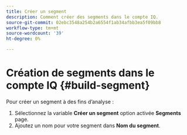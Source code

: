 ```yaml
---
title: Créer un segment
description: Comment créer des segments dans le compte IQ.
source-git-commit: 02ebc3548a254b2a6554f1ab34afbb3ea5f09bb8
workflow-type: tm+mt
source-wordcount: '39'
ht-degree: 0%

---
```


# Création de segments dans le compte IQ {#build-segment}

Pour créer un segment à des fins d’analyse :

1. Sélectionnez la variable **Créer un segment** option activée **Segments** page.
1. Ajoutez un nom pour votre segment dans **Nom du segment**.
